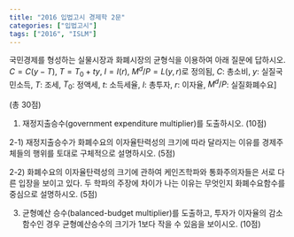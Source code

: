 ```yaml
---
title: "2016 입법고시 경제학 2문"
categories: ["입법고시"]
tags: ["2016", "ISLM"]
---
```


국민경제를 형성하는 실물시장과 화폐시장의 균형식을 이용하여 아래 질문에 답하시오.  
$C = C(y - T)$, $T = T_0 + ty$, $I = I(r)$, $M^d / P = L(y, r)$로 정의됨, $C$: 총소비, $y$: 실질국민소득, $T$: 조세, $T_0$: 정액세, $t$: 소득세율, $I$: 총투자, $r$: 이자율, $M^d / P$: 실질화폐수요]

(총 30점)

1) 재정지출승수(government expenditure multiplier)를 도출하시오. (10점)

2-1) 재정지출승수가 화폐수요의 이자율탄력성의 크기에 따라 달라지는 이유를 경제주체들의 행위를 토대로 구체적으로 설명하시오. (5점)

2-2) 화폐수요의 이자율탄력성의 크기에 관하여 케인즈학파와 통화주의자들은 서로 다른 입장을 보이고 있다. 두 학파의 주장에 차이가 나는 이유는 무엇인지 화폐수요함수를 중심으로 설명하시오. (5점)

3) 균형예산 승수(balanced-budget multiplier)를 도출하고, 투자가 이자율의 감소함수인 경우 균형예산승수의 크기가 1보다 작을 수 있음을 보이시오. (10점)
